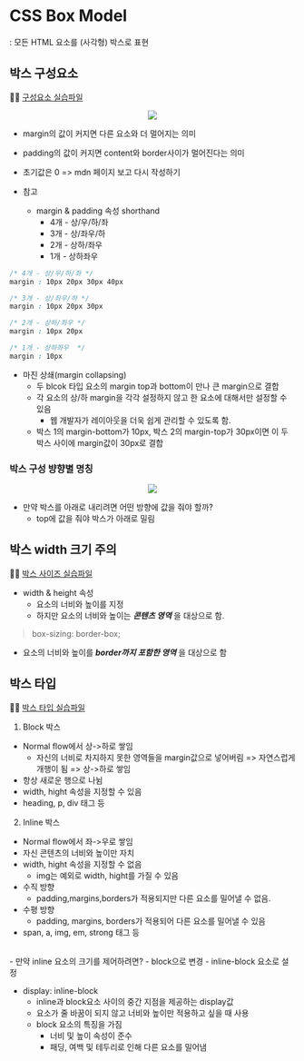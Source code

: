 # CSS Box Model
: 모든 HTML 요소를 (사각형) 박스로 표현

## 박스 구성요소
👩‍💻 [구성요소 실습파일](../02_box_model/%EC%8B%A4%EC%8A%B5/01_part_of_box.html)

<p align="center">
<img src = 'https://user-images.githubusercontent.com/39366835/222898572-de49870c-bc70-4aea-aeb2-a6f092764818.PNG'>
</p>

- margin의 값이 커지면 다른 요소와 더 멀어지는 의미
- padding의 값이 커지면 content와 border사이가 멀어진다는 의미
- 초기값은 0 => mdn 페이지 보고 다시 작성하기

- 참고

  - margin & padding 속성 shorthand
    - 4개 - 상/우/하/좌
    - 3개 - 상/좌우/하
    - 2개 - 상하/좌우
    - 1개 - 상하좌우 

```css
/* 4개 - 상/우/하/좌 */
margin : 10px 20px 30px 40px

/* 3개 - 상/좌우/하 */
margin : 10px 20px 30px

/* 2개 - 상하/좌우 */
margin : 10px 20px  

/* 1개 - 상하좌우  */
margin : 10px  
```

  - 마진 상쇄(margin collapsing)
    - 두 blcok 타입 요소의 margin top과 bottom이 만나 큰 margin으로 결합
    - 각 요소의 상/하 margin을 각각 설정하지 않고 한 요소에 대해서만 설정할 수 있음
      - 웹 개발자가 레이아웃을 더욱 쉽게 관리할 수 있도록 함.
    - 박스 1의 margin-bottom가 10px, 박스 2의 margin-top가 30px이면 이 두 박스 사이에 margin값이 30px로 결합

### 박스 구성 뱡향별 명칭

<p align="center">
<img src = 'https://user-images.githubusercontent.com/39366835/222898610-46a00c74-1a78-4938-8573-3679e864f37e.PNG'>
</p>

- 만약 박스를 아래로 내리려면 어떤 방향에 값을 줘야 할까?
  - top에 값을 줘야 박스가 아래로 밀림

## 박스 width 크기 주의
👩‍💻 [박스 사이즈 실습파일](../02_box_model/%EC%8B%A4%EC%8A%B5/02_box_sizing.html)

- width & height 속성
  - 요소의 너비와 높이를 지정
  - 하지만 요소의 너비와 높이는 ***콘텐츠 영역*** 을 대상으로 함.

> box-sizing: border-box;

- 요소의 너비와 높이를 ***border까지 포함한 영역*** 을 대상으로 함

## 박스 타입
👩‍💻 [박스 타입 실습파일](../02_box_model/%EC%8B%A4%EC%8A%B5/03_block_inline.html)

1. Block 박스
  - Normal flow에서 상->하로 쌓임 
    - 자신의 너비로 차지하지 못한 영역들을 margin값으로 넣어버림 => 자연스럽게 개행이 됨 => 상->하로 쌓임
  - 항상 새로운 행으로 나뉨
  - width, hight 속성을 지정할 수 있음
  - heading, p, div 태그 등   

2. Inline 박스
  - Normal flow에서 좌->우로 쌓임
  - 자신 콘텐츠의 너비와 높이만 자치
  - width, hight 속성을 지정할 수 없음
    - img는 예외로 width, hight를 가질 수 있음
  - 수직 방향
    - padding,margins,borders가 적용되지만 다른 요소를 밀어낼 수 없음.
  - 수평 방향
    - padding, margins, borders가 적용되어 다른 요소를 밀어낼 수 있음
  - span, a, img, em, strong 태그 등

<br>
- 만약 inline 요소의 크기를 제어하려면?
  - block으로 변경
  - inline-block 요소로 설정

- display: inline-block
  - inline과 block요소 사이의 중간 지점을 제공하는 display값
  - 요소가 줄 바꿈이 되지 않고 너비와 높이만 적용하고 싶을 때 사용
  - block 요소의 특징을 가짐
    - 너비 및 높이 속성이 준수
    - 패딩, 여백 및 테두리로 인해 다른 요소를 밀어냄

